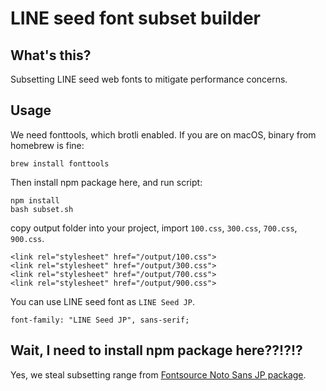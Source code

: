 # LINE seed font subset builder

## What's this?

Subsetting LINE seed web fonts to mitigate performance concerns.

## Usage

We need fonttools, which brotli enabled. If you are on macOS, binary from homebrew is fine:

```
brew install fonttools
```

Then install npm package here, and run script:

```
npm install
bash subset.sh
```

copy output folder into your project, import `100.css`, `300.css`, `700.css`, `900.css`.

```
<link rel="stylesheet" href="/output/100.css">
<link rel="stylesheet" href="/output/300.css">
<link rel="stylesheet" href="/output/700.css">
<link rel="stylesheet" href="/output/900.css">
```

You can use LINE seed font as `LINE Seed JP`.

```
font-family: "LINE Seed JP", sans-serif;
```

## Wait, I need to install npm package here??!?!?

Yes, we steal subsetting range from [Fontsource Noto Sans JP package](https://fontsource.org/fonts/noto-sans-jp).
